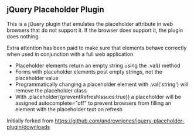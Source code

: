 jQuery Placeholder Plugin
-------------------------

This is a jQuery plugin that emulates the placeholder attribute in web browsers that do not support it. If the browser does support it, the plugin does nothing.

Extra attention has been paid to make sure that elements behave correctly when used in conjunction with a full web application

* Placeholder elements return an empty string using the .val() method
* Forms with placeholder elements post empty strings, not the placeholder value
* Programmatically changing a placeholder element with .val('string') will remove the placeholder class
* With .placeholder({preventRefreshIssues:true}) a placeholder will be assigned autocomplete="off" to prevent browsers from filling an element with the placeholder text on refresh

Initially forked from https://github.com/andrewrjones/jquery-placeholder-plugin/downloads

